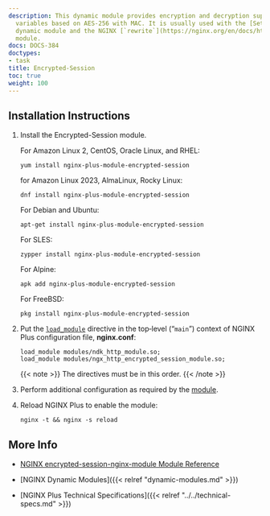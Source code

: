 ```yaml
---
description: This dynamic module provides encryption and decryption support for NGINX
  variables based on AES-256 with MAC. It is usually used with the [Set-Misc](https://docs.nginx.com/nginx/admin-guide/dynamic-modules/set-misc/)
  dynamic module and the NGINX [`rewrite`](https://nginx.org/en/docs/http/ngx_http_rewrite_module.html)
  module.
docs: DOCS-384
doctypes:
- task
title: Encrypted-Session
toc: true
weight: 100
---
```



<span id="install"></span>
## Installation Instructions

1. Install the Encrypted-Session module.

   For Amazon Linux 2, CentOS, Oracle Linux, and RHEL:
   
   ```shell
   yum install nginx-plus-module-encrypted-session
   ```

   for Amazon Linux 2023, AlmaLinux, Rocky Linux:

   ```shell
   dnf install nginx-plus-module-encrypted-session
   ```
   
   For Debian and Ubuntu:
   
   ```shell
   apt-get install nginx-plus-module-encrypted-session
   ```

   For SLES:
   
   ```shell
   zypper install nginx-plus-module-encrypted-session
   ```

   For Alpine:

   ```shell
   apk add nginx-plus-module-encrypted-session
   ```

   For FreeBSD:

   ```shell
   pkg install nginx-plus-module-encrypted-session
   ```

2. Put the [`load_module`](https://nginx.org/en/docs/ngx_core_module.html#load_module) directive in the top‑level (“`main`”) context of NGINX Plus configuration file, **nginx.conf**:

   ```nginx
   load_module modules/ndk_http_module.so;
   load_module modules/ngx_http_encrypted_session_module.so;
   ```
   
   {{< note >}} The directives must be in this order. {{< /note >}}

3. Perform additional configuration as required by the [module](https://github.com/openresty/encrypted-session-nginx-module).

4. Reload NGINX Plus to enable the module:

   ```shell
   nginx -t && nginx -s reload
   ```


<span id="info"></span>
## More Info

* [NGINX encrypted-session-nginx-module Module Reference](https://github.com/openresty/encrypted-session-nginx-module)

* [NGINX Dynamic Modules]({{< relref "dynamic-modules.md" >}})

* [NGINX Plus Technical Specifications]({{< relref "../../technical-specs.md" >}})
